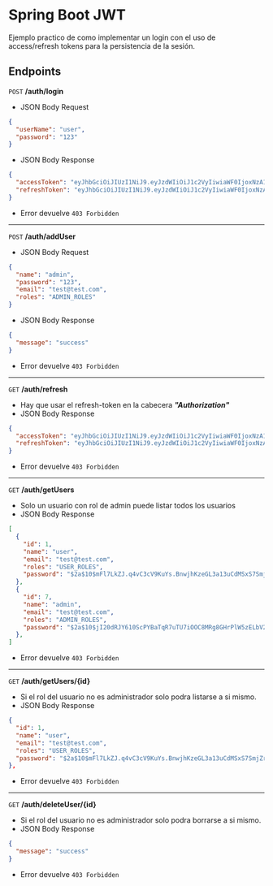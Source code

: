 # Spring Boot JWT
Ejemplo practico de como implementar un login con el uso de access/refresh tokens para la persistencia de la sesión.

## Endpoints

`POST` **/auth/login**
- JSON Body Request
```json
{
  "userName": "user",
  "password": "123"
}
```
- JSON Body Response
```json
{
  "accessToken": "eyJhbGciOiJIUzI1NiJ9.eyJzdWIiOiJ1c2VyIiwiaWF0IjoxNzA1NDg0NTMwLCJleHAiOjE3MDU0ODYzMzB9.68Ca1uv5DxznSeIbkT751RUTX93dsE0s6LhawlC_kac",
  "refreshToken": "eyJhbGciOiJIUzI1NiJ9.eyJzdWIiOiJ1c2VyIiwiaWF0IjoxNzA1NDg0NTMwLCJleHAiOjE3MTMzNDMzMzB9.Vf3JswDfC1c1MFTFmHZ7pXmVPvxH7anJ0HvCM8IIKNs"
}
```
- Error devuelve `403 Forbidden`

- --

`POST` **/auth/addUser**
- JSON Body Request
```json
{
  "name": "admin",
  "password": "123",
  "email": "test@test.com",
  "roles": "ADMIN_ROLES"
}
```
- JSON Body Response
```json
{
  "message": "success"
}
```
- Error devuelve `403 Forbidden`


- --

`GET` **/auth/refresh**
- Hay que usar el refresh-token en la cabecera ***"Authorization"***
- JSON Body Response
```json
{
  "accessToken": "eyJhbGciOiJIUzI1NiJ9.eyJzdWIiOiJ1c2VyIiwiaWF0IjoxNzA1NDg0NTMwLCJleHAiOjE3MDU0ODYzMzB9.68Ca1uv5DxznSeIbkT751RUTX93dsE0s6LhawlC_kac",
  "refreshToken": "eyJhbGciOiJIUzI1NiJ9.eyJzdWIiOiJ1c2VyIiwiaWF0IjoxNzA1NDg0NTMwLCJleHAiOjE3MTMzNDMzMzB9.Vf3JswDfC1c1MFTFmHZ7pXmVPvxH7anJ0HvCM8IIKNs"
}
```
- Error devuelve `403 Forbidden`


- --

`GET` **/auth/getUsers**
- Solo un usuario con rol de admin puede listar todos los usuarios
- JSON Body Response
```json
[
  {
    "id": 1,
    "name": "user",
    "email": "test@test.com",
    "roles": "USER_ROLES",
    "password": "$2a$10$mFl7LkZJ.q4vC3cV9KuYs.BnwjhKzeGL3a13uCdMSxS7SmjZr7Zd."
  },
  {
    "id": 7,
    "name": "admin",
    "email": "test@test.com",
    "roles": "ADMIN_ROLES",
    "password": "$2a$10$jI20dRJY610ScPYBaTqR7uTU7iOOC8MRg8GHrPlW5zELbV2MjOhDi"
  },
]
```
- Error devuelve `403 Forbidden`


- --

`GET` **/auth/getUsers/{id}**
- Si el rol del usuario no es administrador solo podra listarse a si mismo.
- JSON Body Response
```json
{
  "id": 1,
  "name": "user",
  "email": "test@test.com",
  "roles": "USER_ROLES",
  "password": "$2a$10$mFl7LkZJ.q4vC3cV9KuYs.BnwjhKzeGL3a13uCdMSxS7SmjZr7Zd."
},
```
- Error devuelve `403 Forbidden`

- --

`GET` **/auth/deleteUser/{id}**
- Si el rol del usuario no es administrador solo podra borrarse a si mismo.
- JSON Body Response
```json
{
  "message": "success"
}
```
- Error devuelve `403 Forbidden`
